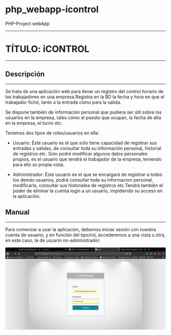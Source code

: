 # php_webapp-icontrol
PHP-Project webApp
<hr>
<h1>TÍTULO: iCONTROL</H1>
<hr>
<h2>Descripción</h2>
<hr>

<p>Se trata de una aplicación web para llevar un registro del control horario de los trabajadores en una empresa.Registra en la BD la fecha y hora en que el trabajador fichó, tanto a la entrada cómo para la salida.</p>
<p>Se dispone también de información personal que pudiera ser útil sobre los usuarios en la empresa, tales cómo el puesto que ocupan, la fecha de alta en la empresa, el turno etc.</p>
  
<p>Tenemos dos tipos de roles/usuarios en ella:</p>

 <ul>
  
  <li>
    <p>Usuario: Éste usuario es el que sólo tiene capacidad de registrar sus entradas y salidas, de consultar toda su información personal, historial de registros etc. Solo podrá modificar algunos datos personales propios, es el usuario que tendrá el trabajador de la empresa, teniendo para ello su propia vista.</p>
    
  </li>
  
  <li>
  <p>Administrador: Éste usuario es el que se encargará de registrar a todos los demás usuarios, podrá consultar toda su informacion personal, modificarla, consultar sus historiales de registros etc.Tendrá también el poder de elminar la cuenta login a un usuario, impidiendo su acceso en la aplicación.</p> 
  </li>
  
  </ul>
  
  <h2>Manual</h2>
  <hr>
  <p>Para comenzar a usar la aplicación, debemos iniciar sesión con nuestra cuenta de usuario, y en función del tipo/rol, accederemos a una vista u otra, en este caso, la de usuario no-administrador:</p>
  <img src="https://github.com/DavidPerezPardo/php_webapp-icontrol/blob/master/capturas/Captura%20de%20pantalla%20de%202019-12-02%2013-58-35.png">
